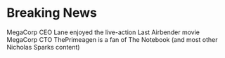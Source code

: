 # Breaking News

MegaCorp CEO Lane enjoyed the live-action Last Airbender movie MegaCorp CTO
ThePrimeagen is a fan of The Notebook (and most other Nicholas Sparks content)

